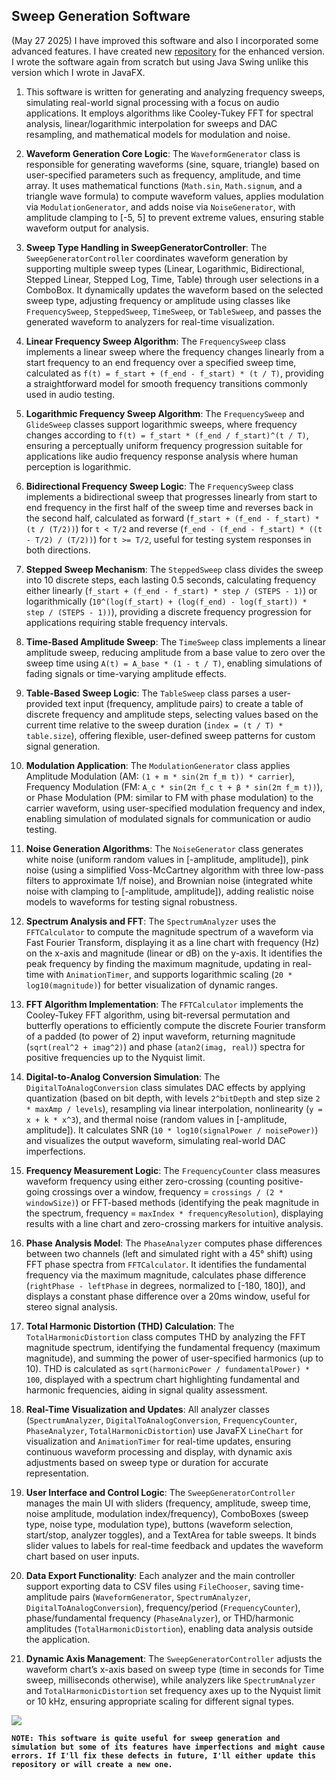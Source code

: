 ## Sweep Generation Software

(May 27 2025) I have improved this software and also I incorporated some advanced features. I have created new [repository](https://github.com/KMORaza/Sweep_Generation_Software_2) for the enhanced version. I wrote the software again from scratch but using Java Swing unlike this version which I wrote in JavaFX. 

1. This software is written for generating and analyzing frequency sweeps, simulating real-world signal processing with a focus on audio applications. It employs algorithms like Cooley-Tukey FFT for spectral analysis, linear/logarithmic interpolation for sweeps and DAC resampling, and mathematical models for modulation and noise.

2. **Waveform Generation Core Logic**: The `WaveformGenerator` class is responsible for generating waveforms (sine, square, triangle) based on user-specified parameters such as frequency, amplitude, and time array. It uses mathematical functions (`Math.sin`, `Math.signum`, and a triangle wave formula) to compute waveform values, applies modulation via `ModulationGenerator`, and adds noise via `NoiseGenerator`, with amplitude clamping to [-5, 5] to prevent extreme values, ensuring stable waveform output for analysis.

3. **Sweep Type Handling in SweepGeneratorController**: The `SweepGeneratorController` coordinates waveform generation by supporting multiple sweep types (Linear, Logarithmic, Bidirectional, Stepped Linear, Stepped Log, Time, Table) through user selections in a ComboBox. It dynamically updates the waveform based on the selected sweep type, adjusting frequency or amplitude using classes like `FrequencySweep`, `SteppedSweep`, `TimeSweep`, or `TableSweep`, and passes the generated waveform to analyzers for real-time visualization.

4. **Linear Frequency Sweep Algorithm**: The `FrequencySweep` class implements a linear sweep where the frequency changes linearly from a start frequency to an end frequency over a specified sweep time, calculated as `f(t) = f_start + (f_end - f_start) * (t / T)`, providing a straightforward model for smooth frequency transitions commonly used in audio testing.

5. **Logarithmic Frequency Sweep Algorithm**: The `FrequencySweep` and `GlideSweep` classes support logarithmic sweeps, where frequency changes according to `f(t) = f_start * (f_end / f_start)^(t / T)`, ensuring a perceptually uniform frequency progression suitable for applications like audio frequency response analysis where human perception is logarithmic.

6. **Bidirectional Frequency Sweep Logic**: The `FrequencySweep` class implements a bidirectional sweep that progresses linearly from start to end frequency in the first half of the sweep time and reverses back in the second half, calculated as forward (`f_start + (f_end - f_start) * (t / (T/2))`) for `t < T/2` and reverse (`f_end - (f_end - f_start) * ((t - T/2) / (T/2))`) for `t >= T/2`, useful for testing system responses in both directions.

7. **Stepped Sweep Mechanism**: The `SteppedSweep` class divides the sweep into 10 discrete steps, each lasting 0.5 seconds, calculating frequency either linearly (`f_start + (f_end - f_start) * step / (STEPS - 1)`) or logarithmically (`10^(log(f_start) + (log(f_end) - log(f_start)) * step / (STEPS - 1))`), providing a discrete frequency progression for applications requiring stable frequency intervals.

8. **Time-Based Amplitude Sweep**: The `TimeSweep` class implements a linear amplitude sweep, reducing amplitude from a base value to zero over the sweep time using `A(t) = A_base * (1 - t / T)`, enabling simulations of fading signals or time-varying amplitude effects.

9. **Table-Based Sweep Logic**: The `TableSweep` class parses a user-provided text input (frequency, amplitude pairs) to create a table of discrete frequency and amplitude steps, selecting values based on the current time relative to the sweep duration (`index = (t / T) * table.size`), offering flexible, user-defined sweep patterns for custom signal generation.

10. **Modulation Application**: The `ModulationGenerator` class applies Amplitude Modulation (AM: `(1 + m * sin(2π f_m t)) * carrier`), Frequency Modulation (FM: `A_c * sin(2π f_c t + β * sin(2π f_m t))`), or Phase Modulation (PM: similar to FM with phase modulation) to the carrier waveform, using user-specified modulation frequency and index, enabling simulation of modulated signals for communication or audio testing.

11. **Noise Generation Algorithms**: The `NoiseGenerator` class generates white noise (uniform random values in [-amplitude, amplitude]), pink noise (using a simplified Voss-McCartney algorithm with three low-pass filters to approximate 1/f noise), and Brownian noise (integrated white noise with clamping to [-amplitude, amplitude]), adding realistic noise models to waveforms for testing signal robustness.

12. **Spectrum Analysis and FFT**: The `SpectrumAnalyzer` uses the `FFTCalculator` to compute the magnitude spectrum of a waveform via Fast Fourier Transform, displaying it as a line chart with frequency (Hz) on the x-axis and magnitude (linear or dB) on the y-axis. It identifies the peak frequency by finding the maximum magnitude, updating in real-time with `AnimationTimer`, and supports logarithmic scaling (`20 * log10(magnitude)`) for better visualization of dynamic ranges.

13. **FFT Algorithm Implementation**: The `FFTCalculator` implements the Cooley-Tukey FFT algorithm, using bit-reversal permutation and butterfly operations to efficiently compute the discrete Fourier transform of a padded (to power of 2) input waveform, returning magnitude (`sqrt(real^2 + imag^2)`) and phase (`atan2(imag, real)`) spectra for positive frequencies up to the Nyquist limit.

14. **Digital-to-Analog Conversion Simulation**: The `DigitalToAnalogConversion` class simulates DAC effects by applying quantization (based on bit depth, with levels `2^bitDepth` and step size `2 * maxAmp / levels`), resampling via linear interpolation, nonlinearity (`y = x + k * x^3`), and thermal noise (random values in [-amplitude, amplitude]). It calculates SNR (`10 * log10(signalPower / noisePower)`) and visualizes the output waveform, simulating real-world DAC imperfections.

15. **Frequency Measurement Logic**: The `FrequencyCounter` class measures waveform frequency using either zero-crossing (counting positive-going crossings over a window, frequency = `crossings / (2 * windowSize)`) or FFT-based methods (identifying the peak magnitude in the spectrum, frequency = `maxIndex * frequencyResolution`), displaying results with a line chart and zero-crossing markers for intuitive analysis.

16. **Phase Analysis Model**: The `PhaseAnalyzer` computes phase differences between two channels (left and simulated right with a 45° shift) using FFT phase spectra from `FFTCalculator`. It identifies the fundamental frequency via the maximum magnitude, calculates phase difference (`rightPhase - leftPhase` in degrees, normalized to [-180, 180]), and displays a constant phase difference over a 20ms window, useful for stereo signal analysis.

17. **Total Harmonic Distortion (THD) Calculation**: The `TotalHarmonicDistortion` class computes THD by analyzing the FFT magnitude spectrum, identifying the fundamental frequency (maximum magnitude), and summing the power of user-specified harmonics (up to 10). THD is calculated as `sqrt(harmonicPower / fundamentalPower) * 100`, displayed with a spectrum chart highlighting fundamental and harmonic frequencies, aiding in signal quality assessment.

18. **Real-Time Visualization and Updates**: All analyzer classes (`SpectrumAnalyzer`, `DigitalToAnalogConversion`, `FrequencyCounter`, `PhaseAnalyzer`, `TotalHarmonicDistortion`) use JavaFX `LineChart` for visualization and `AnimationTimer` for real-time updates, ensuring continuous waveform processing and display, with dynamic axis adjustments based on sweep type or duration for accurate representation.

19. **User Interface and Control Logic**: The `SweepGeneratorController` manages the main UI with sliders (frequency, amplitude, sweep time, noise amplitude, modulation index/frequency), ComboBoxes (sweep type, noise type, modulation type), buttons (waveform selection, start/stop, analyzer toggles), and a TextArea for table sweeps. It binds slider values to labels for real-time feedback and updates the waveform chart based on user inputs.

20. **Data Export Functionality**: Each analyzer and the main controller support exporting data to CSV files using `FileChooser`, saving time-amplitude pairs (`WaveformGenerator`, `SpectrumAnalyzer`, `DigitalToAnalogConversion`), frequency/period (`FrequencyCounter`), phase/fundamental frequency (`PhaseAnalyzer`), or THD/harmonic amplitudes (`TotalHarmonicDistortion`), enabling data analysis outside the application.

21. **Dynamic Axis Management**: The `SweepGeneratorController` adjusts the waveform chart’s x-axis based on sweep type (time in seconds for Time sweep, milliseconds otherwise), while analyzers like `SpectrumAnalyzer` and `TotalHarmonicDistortion` set frequency axes up to the Nyquist limit or 10 kHz, ensuring appropriate scaling for different signal types.


![](https://github.com/KMORaza/Sweep_Generation_Software/blob/main/codebase/src/main/screenshot%20(2).png)

**`NOTE: This software is quite useful for sweep generation and simulation but some of its features have imperfections and might cause errors. If I'll fix these defects in future, I'll either update this repository or will create a new one.`**
